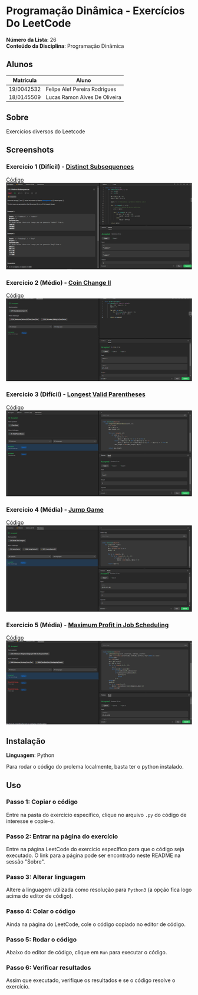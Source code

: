 # Programação Dinâmica - Exercícios Do LeetCode

**Número da Lista**: 26<br>
**Conteúdo da Disciplina**: Programação Dinãmica<br>

## Alunos
|Matrícula | Aluno |
| -- | -- |
| 19/0042532  |  Felipe Alef Pereira Rodrigues |
| 18/0145509  |  Lucas Ramon Alves De Oliveira |

## Sobre 
Exercícios diversos do Leetcode

## Screenshots

### Exercicio 1 (Difícil) - [Distinct Subsequences](https://leetcode.com/problems/distinct-subsequences/)
[Código](Exercicios/DistinctSubsequences.py)<br>
![](Images/Subsequences.png)

### Exercicio 2 (Médio) - [Coin Change II](https://leetcode.com/problems/coin-change-ii)
[Código](Exercicios/CoinChange.py)<br>
![](Images/Coin.png)

### Exercicio 3 (Difícil) - [Longest Valid Parentheses](https://leetcode.com/problems/longest-valid-parentheses)
[Código](Exercicios/LongestParentheses.py)<br>
![](Images/LongestParentheses.png)

### Exercicio 4 (Média) - [Jump Game](https://leetcode.com/problems/jump-game-ii)
[Código](Exercicios/JumpGame.py)<br>
![](Images/JumpGame.png)

### Exercicio 5 (Média) - [Maximum Profit in Job Scheduling](https://leetcode.com/problems/maximum-profit-in-job-scheduling/)
[Código](Exercicios/JobScheduling.py)<br>
![](Images/JobScheduling.png)



## Instalação 
**Linguagem**: Python<br>

Para rodar o código do prolema localmente, basta ter o python instalado.

## Uso 

### Passo 1: Copiar o código
Entre na pasta do exercício específico, clique no arquivo `.py` do código de interesse e copie-o.

### Passo 2: Entrar na página do exercício
Entre na página LeetCode do exercício específico para que o código seja executado. O link para a página pode ser encontrado neste README na sessão "Sobre".

### Passo 3: Alterar linguagem
Altere a linguagem utilizada como resolução para `Python3` (a opção fica logo acima do editor de código).

### Passo 4: Colar o código
Ainda na página do LeetCode, cole o código copiado no editor de código.

### Passo 5: Rodar o código
Abaixo do editor de código, clique em `Run` para executar o código.

### Passo 6: Verificar resultados
Assim que executado, verifique os resultados e se o código resolve o exercício.




